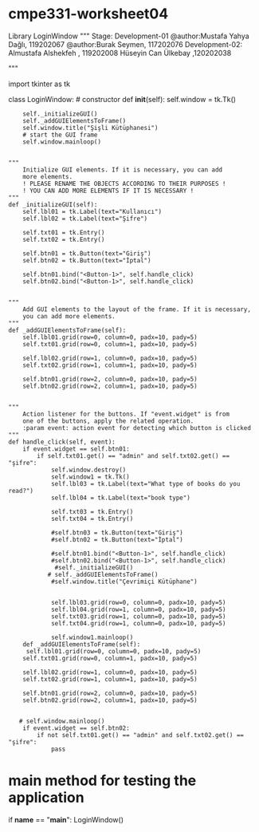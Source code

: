 # cmpe331-worksheet04
Library LoginWindow
"""
    Stage: Development-01
    @author:Mustafa Yahya Dağlı, 119202067
    @author:Burak Seymen, 117202076
    Development-02:
 Almustafa Alshekfeh , 119202008
Hüseyin Can Ülkebay ,120202038

"""

import tkinter as tk


class LoginWindow:
    # constructor
    def __init__(self):
        self.window = tk.Tk()

        self._initializeGUI()
        self._addGUIElementsToFrame()
        self.window.title("Şişli Kütüphanesi")
        # start the GUI frame
        self.window.mainloop()


    """
        Initialize GUI elements. If it is necessary, you can add
        more elements.
        ! PLEASE RENAME THE OBJECTS ACCORDING TO THEIR PURPOSES !
        ! YOU CAN ADD MORE ELEMENTS IF IT IS NECESSARY !
    """
    def _initializeGUI(self):
        self.lbl01 = tk.Label(text="Kullanıcı")
        self.lbl02 = tk.Label(text="Şifre")

        self.txt01 = tk.Entry()
        self.txt02 = tk.Entry()

        self.btn01 = tk.Button(text="Giriş")
        self.btn02 = tk.Button(text="İptal")

        self.btn01.bind("<Button-1>", self.handle_click)
        self.btn02.bind("<Button-1>", self.handle_click)


    """
        Add GUI elements to the layout of the frame. If it is necessary,
        you can add more elements.
    """
    def _addGUIElementsToFrame(self):
        self.lbl01.grid(row=0, column=0, padx=10, pady=5)
        self.txt01.grid(row=0, column=1, padx=10, pady=5)

        self.lbl02.grid(row=1, column=0, padx=10, pady=5)
        self.txt02.grid(row=1, column=1, padx=10, pady=5)

        self.btn01.grid(row=2, column=0, padx=10, pady=5)
        self.btn02.grid(row=2, column=1, padx=10, pady=5)


    """
        Action listener for the buttons. If "event.widget" is from
        one of the buttons, apply the related operation.
        :param event: action event for detecting which button is clicked
    """
    def handle_click(self, event):
        if event.widget == self.btn01:
            if self.txt01.get() == "admin" and self.txt02.get() == "şifre":
                self.window.destroy()
                self.window1 = tk.Tk()
                self.lbl03 = tk.Label(text="What type of books do you read?")
                self.lbl04 = tk.Label(text="book type")

                self.txt03 = tk.Entry()
                self.txt04 = tk.Entry()

                #self.btn03 = tk.Button(text="Giriş")
                #self.btn02 = tk.Button(text="İptal")

                #self.btn01.bind("<Button-1>", self.handle_click)
                #self.btn02.bind("<Button-1>", self.handle_click)
                 #self._initializeGUI()
               # self._addGUIElementsToFrame()
                #self.window.title("Çevrimiçi Kütüphane")
                
               
                self.lbl03.grid(row=0, column=0, padx=10, pady=5)
                self.lbl04.grid(row=1, column=0, padx=10, pady=5)
                self.txt03.grid(row=1, column=0, padx=10, pady=5)
                self.txt04.grid(row=1, column=0, padx=10, pady=5)

                self.window1.mainloop()  
        def _addGUIElementsToFrame(self):
         self.lbl01.grid(row=0, column=0, padx=10, pady=5)
        self.txt01.grid(row=0, column=1, padx=10, pady=5)

        self.lbl02.grid(row=1, column=0, padx=10, pady=5)
        self.txt02.grid(row=1, column=1, padx=10, pady=5)

        self.btn01.grid(row=2, column=0, padx=10, pady=5)
        self.btn02.grid(row=2, column=1, padx=10, pady=5) 

        
       # self.window.mainloop()  
        if event.widget == self.btn02:
            if not self.txt01.get() == "admin" and self.txt02.get() == "şifre":
                pass


# main method for testing the application
if __name__ == "__main__":
    LoginWindow()
